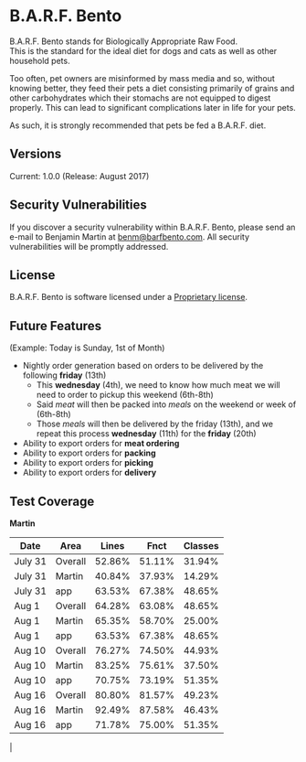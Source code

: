 # B.A.R.F. Bento

B.A.R.F. Bento stands for Biologically Appropriate Raw Food. \
This is the standard for the ideal diet for dogs and cats as well as other household pets. 

Too often, pet owners are misinformed by mass media and so, without knowing better, they feed their pets a 
diet consisting primarily of grains and other carbohydrates which their stomachs are not equipped to 
digest properly. This can lead to significant complications later in life for your pets. 

As such, it is strongly recommended that pets be fed a B.A.R.F. diet. 

## Versions

Current: 1.0.0 (Release: August 2017)

## Security Vulnerabilities

If you discover a security vulnerability within B.A.R.F. Bento, please send an e-mail to Benjamin Martin at 
benm@barfbento.com. All security vulnerabilities will be promptly addressed.

## License

B.A.R.F. Bento is software licensed under a [Proprietary license](https://en.wikipedia.org/wiki/Proprietary_software).

## Future Features

(Example: Today is Sunday, 1st of Month)
* Nightly order generation based on orders to be delivered by the following **friday** (13th)
  * This **wednesday** (4th), we need to know how much meat we will need to order to pickup this weekend (6th-8th)
  * Said *meat* will then be packed into *meals* on the weekend or week of (6th-8th)
  * Those *meals* will then be delivered by the friday (13th), and we repeat this process **wednesday** (11th) for the **friday** (20th)
* Ability to export orders for **meat ordering**
* Ability to export orders for **packing**
* Ability to export orders for **picking**
* Ability to export orders for **delivery**

## Test Coverage

**Martin**

| Date | Area | Lines | Fnct | Classes |
| ---- | ---- | ----- | ---- | ------- |
| July 31 | Overall | 52.86% | 51.11% | 31.94% |
| July 31 | Martin | 40.84% | 37.93% | 14.29% |
| July 31 | app | 63.53% | 67.38% | 48.65% |
| Aug 1 | Overall | 64.28% | 63.08% | 48.65% |
| Aug 1 | Martin | 65.35% | 58.70% | 25.00% |
| Aug 1 | app | 63.53% | 67.38% | 48.65% |
| Aug 10 | Overall | 76.27% | 74.50% | 44.93% |
| Aug 10 | Martin | 83.25% | 75.61% | 37.50% |
| Aug 10 | app | 70.75% | 73.19% | 51.35% |
| Aug 16 | Overall | 80.80% | 81.57% | 49.23% |
| Aug 16 | Martin | 92.49% | 87.58% | 46.43% |
| Aug 16 | app | 71.78% | 75.00% | 51.35% |
|
